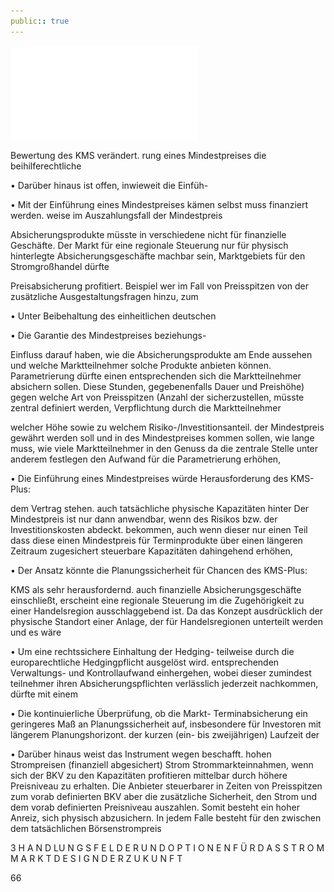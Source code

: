 ```yaml
---
public:: true
---
```

![./pages/page68.pdf](../assets/./pages/page68.pdf)




Bewertung des KMS verändert.
rung eines Mindestpreises die beihilferechtliche

• Darüber hinaus ist offen, inwieweit die Einfüh-

• Mit der Einführung eines Mindestpreises kämen
selbst muss finanziert werden.
weise im Auszahlungsfall der Mindestpreis

Absicherungsprodukte müsste in verschiedene
nicht für finanzielle Geschäfte. Der Markt für
eine regionale Steuerung nur für physisch hinterlegte Absicherungsgeschäfte machbar sein,
Marktgebiets für den Stromgroßhandel dürfte

Preisabsicherung profitiert.
Beispiel wer im Fall von Preisspitzen von der
zusätzliche Ausgestaltungsfragen hinzu, zum

• Unter Beibehaltung des einheitlichen deutschen

• Die Garantie des Mindestpreises beziehungs-

Einfluss darauf haben, wie die Absicherungsprodukte am Ende aussehen und welche Marktteilnehmer solche Produkte anbieten können.
Parametrierung dürfte einen entsprechenden
sich die Marktteilnehmer absichern sollen. Diese
Stunden, gegebenenfalls Dauer und Preishöhe)
gegen welche Art von Preisspitzen (Anzahl der
sicherzustellen, müsste zentral definiert werden,
Verpflichtung durch die Marktteilnehmer

welcher Höhe sowie zu welchem Risiko-/Investitionsanteil.
der Mindestpreis gewährt werden soll und in
des Mindestpreises kommen sollen, wie lange
muss, wie viele Marktteilnehmer in den Genuss
da die zentrale Stelle unter anderem festlegen
den Aufwand für die Parametrierung erhöhen,

• Die Einführung eines Mindestpreises würde
Herausforderung des KMS-Plus:

dem Vertrag stehen.
auch tatsächliche physische Kapazitäten hinter
Der Mindestpreis ist nur dann anwendbar, wenn
des Risikos bzw. der Investitionskosten abdeckt.
bekommen, auch wenn dieser nur einen Teil
dass diese einen Mindestpreis für Terminprodukte über einen längeren Zeitraum zugesichert
steuerbare Kapazitäten dahingehend erhöhen,

• Der Ansatz könnte die Planungssicherheit für
Chancen des KMS-Plus:

KMS als sehr herausfordernd.
auch finanzielle Absicherungsgeschäfte einschließt, erscheint eine regionale Steuerung im
die Zugehörigkeit zu einer Handelsregion ausschlaggebend ist. Da das Konzept ausdrücklich
der physische Standort einer Anlage, der für
Handelsregionen unterteilt werden und es wäre

• Um eine rechtssichere Einhaltung der Hedging-
teilweise durch die europarechtliche Hedgingpflicht ausgelöst wird.
entsprechenden Verwaltungs- und Kontrollaufwand einhergehen, wobei dieser zumindest
teilnehmer ihren Absicherungspflichten verlässlich jederzeit nachkommen, dürfte mit einem

• Die kontinuierliche Überprüfung, ob die Markt-
Terminabsicherung ein geringeres Maß an Planungssicherheit auf, insbesondere für Investoren mit längerem Planungshorizont.
der kurzen (ein- bis zweijährigen) Laufzeit der

• Darüber hinaus weist das Instrument wegen
beschafft.
hohen Strompreisen (finanziell abgesichert) Strom
Strommarkteinnahmen, wenn sich der BKV zu den
Kapazitäten profitieren mittelbar durch höhere
Preisniveau zu erhalten. Die Anbieter steuerbarer
in Zeiten von Preisspitzen zum vorab definierten
BKV aber die zusätzliche Sicherheit, den Strom
und dem vorab definierten Preisniveau auszahlen. Somit besteht ein hoher Anreiz, sich physisch abzusichern. In jedem Falle besteht für den
zwischen dem tatsächlichen Börsenstrompreis

3 H A N D LU N G S F E L D E R U N D O P T I O N E N F Ü R D A S S T R O M M A R K T D E S I G N D E R Z U K U N F T

66
